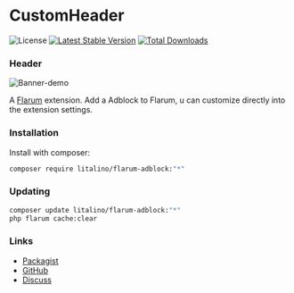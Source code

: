 # CustomHeader

![License](https://img.shields.io/badge/license-MIT-blue.svg) [![Latest Stable Version](https://img.shields.io/packagist/v/litalino/flarum-adblock.svg)](https://packagist.org/packages/litalino/flarum-adblock) [![Total Downloads](https://img.shields.io/packagist/dt/litalino/flarum-adblock.svg)](https://packagist.org/packages/litalino/flarum-adblock)

### Header

![Banner-demo](https://github.com/Litalino/flarum-adblock/assets/99712477/51b30d8d-840e-4278-b220-5645ec2b3815)


A [Flarum](http://flarum.org) extension. Add a Adblock to Flarum, u can customize directly into the extension settings.



### Installation

Install with composer:

```sh
composer require litalino/flarum-adblock:"*"
```

### Updating

```sh
composer update litalino/flarum-adblock:"*"
php flarum cache:clear
```

### Links

- [Packagist](https://packagist.org/packages/litalino/flarum-adblock)
- [GitHub](https://github.com/litalino/flarum-adblock)
- [Discuss](https://discuss.flarum.org/d/33757-adblock-extension)
